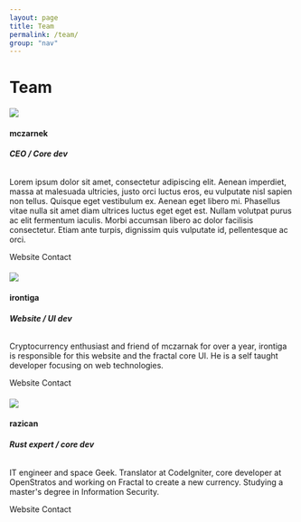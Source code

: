 ```yaml
---
layout: page
title: Team
permalink: /team/
group: "nav"
---
```


<h1 class="accent-text thin">Team</h1>

<div class="divider"></div>

<div class='row section'>
	<div class='col s12 m4 l4 center'>
		<h4>
			<img src="http://lorempixel.com/200/200/abstract" class="circle profile-pic z-depth-1">
		</h4>
	</div>
	<div class="col s12 m8 l8 z-depth-1">
		<h4>mczarnek</h4>
		<h6><b>CEO / Core dev</b></h6>
		<p>
		Lorem ipsum dolor sit amet, consectetur adipiscing elit. Aenean imperdiet, massa at malesuada ultricies, justo orci luctus eros, eu vulputate nisl sapien non tellus. Quisque eget vestibulum ex. Aenean eget libero mi. Phasellus vitae nulla sit amet diam ultrices luctus eget eget est. Nullam volutpat purus ac elit fermentum iaculis. Morbi accumsan libero ac dolor facilisis consectetur. Etiam ante turpis, dignissim quis vulputate id, pellentesque ac orci.
		</p>
		<div class="divider"></div>
		<div class="section">
			<a class="btn-flat accent-text waves-effect">Website</a>
			<a class="right btn-flat accent-text waves-effect">Contact</a>
		</div>
	</div>
</div>


<div class='row section'>
	<div class='col s12 m4 l4 center'>
		<h4>
			<img src="{{ site.baseurl }}/img/profile/irontiga.png" class="circle profile-pic z-depth-1">
		</h4>
	</div>
	<div class="col s12 m8 l8 z-depth-1">
		<h4>irontiga</h4>
		<h6><b>Website / UI dev</b></h6>
		<p>
		Cryptocurrency enthusiast and friend of mczarnak for over a year, irontiga is responsible for this website and the fractal core UI. He is a self taught developer focusing on web technologies.
		</p>
		<div class="divider"></div>
		<div class="section">
			<a class="btn-flat accent-text waves-effect">Website</a>
			<a class="right btn-flat accent-text waves-effect">Contact</a>
		</div>
	</div>
</div>

<div class='row section'>
	<div class='col s12 m4 l4 center'>
		<h4>
			<img src="{{ site.baseurl }}/img/profile/razican.jpg" class="circle profile-pic z-depth-1">
		</h4>
	</div>
	<div class="col s12 m8 l8 z-depth-1 section ">
		<h4>razican</h4>
		<h6><b>Rust expert / core dev</b></h6>
		<p>
			IT engineer and space Geek. Translator at CodeIgniter, core developer at OpenStratos and working on Fractal to create a new currency. Studying a master's degree in Information Security.
		</p>
		<div class="divider"></div>
		<div class="section">
			<a class="btn-flat accent-text waves-effect">Website</a>
			<a class="right btn-flat accent-text waves-effect">Contact</a>
		</div>
	</div>
</div>